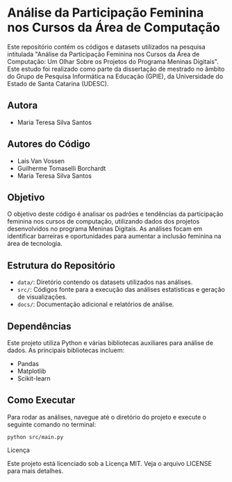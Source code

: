 # Análise da Participação Feminina nos Cursos da Área de Computação

Este repositório contém os códigos e datasets utilizados na pesquisa intitulada "Análise da Participação Feminina nos Cursos da Área de Computação: Um Olhar Sobre os Projetos do Programa Meninas Digitais". Este estudo foi realizado como parte da dissertação de mestrado no âmbito do Grupo de Pesquisa Informática na Educação (GPIE), da Universidade do Estado de Santa Catarina (UDESC).

## Autora

- Maria Teresa Silva Santos

## Autores do Código

- Laís Van Vossen
- Guilherme Tomaselli Borchardt
- Maria Teresa Silva Santos

## Objetivo

O objetivo deste código é analisar os padrões e tendências da participação feminina nos cursos de computação, utilizando dados dos projetos desenvolvidos no programa Meninas Digitais. As análises focam em identificar barreiras e oportunidades para aumentar a inclusão feminina na área de tecnologia.

## Estrutura do Repositório

- `data/`: Diretório contendo os datasets utilizados nas análises.
- `src/`: Códigos fonte para a execução das análises estatísticas e geração de visualizações.
- `docs/`: Documentação adicional e relatórios de análise.

## Dependências

Este projeto utiliza Python e várias bibliotecas auxiliares para análise de dados. As principais bibliotecas incluem:
- Pandas
- Matplotlib
- Scikit-learn


## Como Executar
Para rodar as análises, navegue até o diretório do projeto e execute o seguinte comando no terminal:

`python src/main.py`

Licença

Este projeto está licenciado sob a Licença MIT. Veja o arquivo LICENSE para mais detalhes.
